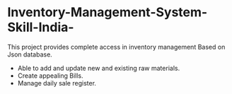 # Inventory-Management-System-Skill-India-
This project provides complete access in inventory management Based on Json database.
* Able to add and update new and existing raw materials. 
* Create appealing Bills. 
* Manage daily sale register. 
